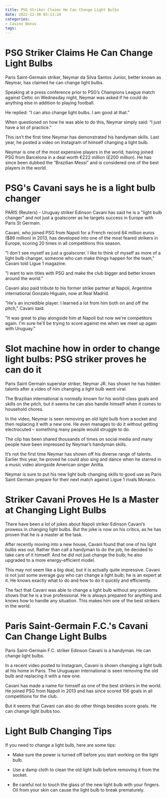 ```yaml
---
title: PSG Striker Claims He Can Change Light Bulbs
date: 2022-12-30 05:13:24
categories:
- Casino Bonus
tags:
---
```



#  PSG Striker Claims He Can Change Light Bulbs

Paris Saint-Germain striker, Neymar da Silva Santos Junior, better known as Neymar, has claimed he can change light bulbs.

Speaking at a press conference prior to PSG’s Champions League match against Celtic on Wednesday night, Neymar was asked if he could do anything else in addition to playing football.

He replied: “I can also change light bulbs. I am good at that.”

When questioned on how he was able to do this, Neymar simply said: “I just have a lot of practice.”

This isn’t the first time Neymar has demonstrated his handyman skills. Last year, he posted a video on Instagram of himself changing a light bulb.

Neymar is one of the most expensive players in the world, having joined PSG from Barcelona in a deal worth €222 million (£200 million). He has since been dubbed the “Brazilian Messi” and is considered one of the best players in the world.

#  PSG's Cavani says he is a light bulb changer 

PARIS (Reuters) - Uruguay striker Edinson Cavani has said he is a "light bulb changer" and not just a goalscorer as he targets success in Europe with Paris St Germain.

Cavani, who joined PSG from Napoli for a French record 64 million euros ($86 million) in 2013, has developed into one of the most feared strikers in Europe, scoring 20 times in all competitions this season.

"I don't see myself as just a goalscorer. I like to think of myself as more of a light bulb changer, someone who can make things happen for the team," Cavani told Ligue 1 magazine.

"I want to win titles with PSG and make the club bigger and better known around the world."

Cavani also paid tribute to his former strike partner at Napoli, Argentine international Gonzalo Higuain, now at Real Madrid.

"He's an incredible player. I learned a lot from him both on and off the pitch," Cavani said.

"It was great to play alongside him at Napoli but now we're competitors again. I'm sure he'll be trying to score against me when we meet up again with Uruguay."

#  Slot machine how in order to change light bulbs: PSG striker proves he can do it 

Paris Saint Germain superstar striker, Neymar JR. has shown he has hidden talents after a video of him changing a light bulb went viral.

The Brazilian international is normally known for his world-class goals and skills on the pitch, but it seems he can also handle himself when it comes to household chores.

In the video, Neymar is seen removing an old light bulb from a socket and then replacing it with a new one. He even manages to do it without getting electrocuted – something many people would struggle to do.

The clip has been shared thousands of times on social media and many people have been impressed by Neymar’s handyman skills.

It’s not the first time Neymar has shown off his diverse range of talents. Earlier this year, he proved he could also sing and dance when he starred in a music video alongside American singer Anitta.

Neymar is sure to put his new light bulb changing skills to good use as Paris Saint Germain prepare for their next match against Ligue 1 rivals Monaco.

#  Striker Cavani Proves He Is a Master at Changing Light Bulbs 

There have been a lot of jokes about Napoli striker Edinson Cavani’s prowess in changing light bulbs. But the joke is now on his critics, as he has proven that he is a master at the task.

After recently moving into a new house, Cavani found that one of his light bulbs was out. Rather than call a handyman to do the job, he decided to take care of it himself. And he did not just change the bulb; he also upgraded to a more energy-efficient model.

This may not seem like a big deal, but it is actually quite impressive. Cavani is not just some average guy who can change a light bulb; he is an expert at it. He knows exactly what to do and how to do it quickly and efficiently.

The fact that Cavani was able to change a light bulb without any problems shows that he is a true professional. He is always prepared for anything and knows how to handle any situation. This makes him one of the best strikers in the world.

#  Paris Saint-Germain F.C.'s Cavani Can Change Light Bulbs

Paris Saint-Germain F.C. striker Edinson Cavani is a handyman. He can change light bulbs.

In a recent video posted to Instagram, Cavani is shown changing a light bulb at his home in Paris. The Uruguayan international is seen removing the old bulb and replacing it with a new one.

Cavani has made a name for himself as one of the best strikers in the world. He joined PSG from Napoli in 2013 and has since scored 156 goals in all competitions for the club.

But it seems that Cavani can also do other things besides score goals. He can change light bulbs too.

# Light Bulb Changing Tips

If you need to change a light bulb, here are some tips:

- Make sure the power is turned off before you start working on the light bulb.

- Use a damp cloth to clean the old light bulb before removing it from the socket.

- Be careful not to touch the glass of the new light bulb with your fingers. Oil from your skin can cause the light bulb to break prematurely.